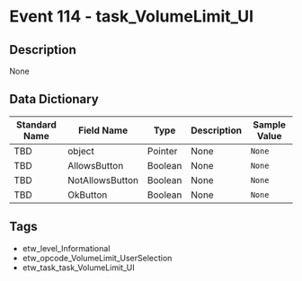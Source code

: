 # Event 114 - task_VolumeLimit_UI

## Description
None

## Data Dictionary
|Standard Name|Field Name|Type|Description|Sample Value|
|---|---|---|---|---|
|TBD|object|Pointer|None|`None`|
|TBD|AllowsButton|Boolean|None|`None`|
|TBD|NotAllowsButton|Boolean|None|`None`|
|TBD|OkButton|Boolean|None|`None`|

## Tags
* etw_level_Informational
* etw_opcode_VolumeLimit_UserSelection
* etw_task_task_VolumeLimit_UI